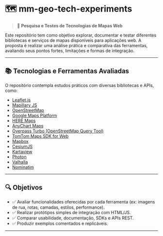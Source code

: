 # 🗺️ mm-geo-tech-experiments

> 📌 **Pesquisa e Testes de Tecnologias de Mapas Web**

Este repositório tem como objetivo explorar, documentar e testar diferentes bibliotecas e serviços de mapas disponíveis para aplicações web. A proposta é realizar uma análise prática e comparativa das ferramentas, avaliando seus pontos fortes, limitações e formas de integração.

---

## 📚 Tecnologias e Ferramentas Avaliadas

O repositório contempla estudos práticos com diversas bibliotecas e APIs, como:

- [Leaflet.js](https://leafletjs.com/)  
- [Mapillary JS](https://mapillary.github.io/mapillary-js/)  
- [OpenStreetMap](https://www.openstreetmap.org/)  
- [Google Maps Platform](https://developers.google.com/maps)  
- [HERE Maps](https://developer.here.com/)  
- [AnyChart Maps](https://www.anychart.com/products/anymap/overview/)  
- [Overpass Turbo (OpenStreetMap Query Tool)](https://overpass-turbo.eu/)  
- [TomTom Maps SDK for Web](https://developer.tomtom.com/maps-sdk-web)  
- [Mapbox](https://www.mapbox.com/maps)  
- [CesiumJS](https://cesium.com/platform/cesiumjs/)  
- [Kartaview](https://kartaview.org/)
- [Photon](https://photon.komoot.io)
- [Valhalla](https://valhalla.github.io/valhalla/)
- [Nominatim](https://nominatim.org/)



---

## 🔍 Objetivos

- ✅ Avaliar funcionalidades oferecidas por cada ferramenta (ex: imagens de rua, rotas, camadas, estilos, performance).
- ✅ Realizar protótipos simples de integração com HTML/JS.
- ✅ Comparar usabilidade, documentação, SDKs e APIs REST.
- ✅ Produzir exemplos comentados e replicáveis.

---

